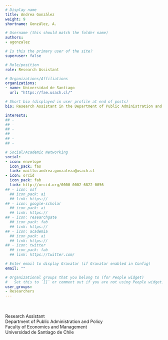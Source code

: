 ```yaml
---
# Display name
title: Andrea González
weight: 9
shortname: González, A.

# Username (this should match the folder name)
authors:
- agonzalez

# Is this the primary user of the site?
superuser: false

# Role/position
role: Research Assistant

# Organizations/Affiliations
organizations:
- name: Universidad de Santiago
  url: "https://fae.usach.cl/"

# Short bio (displayed in user profile at end of posts)
bio: Research Assistant in the Department of Public Administration and Policy at the Universidad de Santiago de Chile. 

interests:
## - 
## - 
## - 
## - 
## - 
## - 

# Social/Academic Networking
social:
- icon: envelope
  icon_pack: fas
  link: mailto:andrea.gonzaleza@usach.cl
- icon: orcid
  icon_pack: fab
  link: http://orcid.org/0000-0002-6822-0056
## - icon: osf
  ## icon_pack: ai
  ## link: https://
## - icon: google-scholar
  ## icon_pack: ai
  ## link: https://
## - icon: researchgate
  ## icon_pack: fab
  ## link: https://
## - icon: academia
  ## icon_pack: ai
  ## link: https://
## - icon: twitter
  ## icon_pack: fab
  ## link: https://twitter.com/

# Enter email to display Gravatar (if Gravatar enabled in Config)
email: ""

# Organizational groups that you belong to (for People widget)
#   Set this to `[]` or comment out if you are not using People widget.
user_groups:
- Researchers
---
```


\
\
Research Assistant \
Department of Public Administration and Policy \
Faculty of Economics and Management \
Universidad de Santiago de Chile
